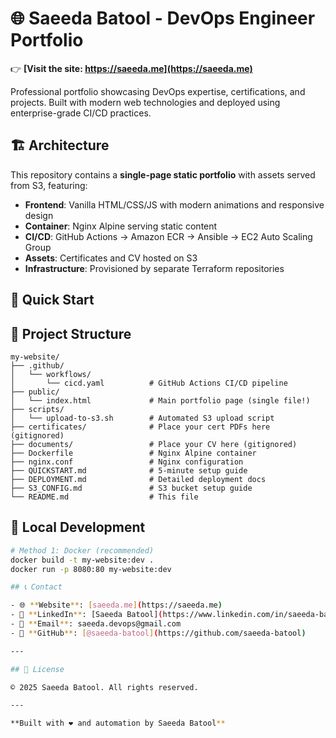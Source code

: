 # 🌐 Saeeda Batool - DevOps Engineer Portfolio

👉 **[Visit the site: https://saeeda.me](https://saeeda.me)**

Professional portfolio showcasing DevOps expertise, certifications, and projects. Built with modern web technologies and deployed using enterprise-grade CI/CD practices.

## 🏗️ Architecture

This repository contains a **single-page static portfolio** with assets served from S3, featuring:

- **Frontend**: Vanilla HTML/CSS/JS with modern animations and responsive design
- **Container**: Nginx Alpine serving static content
- **CI/CD**: GitHub Actions → Amazon ECR → Ansible → EC2 Auto Scaling Group
- **Assets**: Certificates and CV hosted on S3
- **Infrastructure**: Provisioned by separate Terraform repositories

## 🚀 Quick Start


## 📁 Project Structure

```
my-website/
├── .github/
│   └── workflows/
│       └── cicd.yaml          # GitHub Actions CI/CD pipeline
├── public/
│   └── index.html             # Main portfolio page (single file!)
├── scripts/
│   └── upload-to-s3.sh        # Automated S3 upload script
├── certificates/              # Place your cert PDFs here (gitignored)
├── documents/                 # Place your CV here (gitignored)
├── Dockerfile                 # Nginx Alpine container
├── nginx.conf                 # Nginx configuration
├── QUICKSTART.md              # 5-minute setup guide
├── DEPLOYMENT.md              # Detailed deployment docs
├── S3_CONFIG.md               # S3 bucket setup guide
└── README.md                  # This file
```


## 🧪 Local Development

```bash
# Method 1: Docker (recommended)
docker build -t my-website:dev .
docker run -p 8080:80 my-website:dev

## 📞 Contact

- 🌐 **Website**: [saeeda.me](https://saeeda.me)
- 💼 **LinkedIn**: [Saeeda Batool](https://www.linkedin.com/in/saeeda-batool)
- 📧 **Email**: saeeda.devops@gmail.com
- 🐙 **GitHub**: [@saeeda-batool](https://github.com/saeeda-batool)

---

## 📝 License

© 2025 Saeeda Batool. All rights reserved.

---

**Built with ❤️ and automation by Saeeda Batool**
